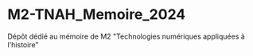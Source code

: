 # M2-TNAH_Memoire_2024
Dépôt dédié au mémoire de M2 "Technologies numériques appliquées à l'histoire"
